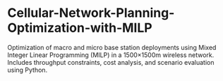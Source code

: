 # Cellular-Network-Planning-Optimization-with-MILP
Optimization of macro and micro base station deployments using Mixed Integer Linear Programming (MILP) in a 1500×1500m wireless network. Includes throughput constraints, cost analysis, and scenario evaluation using Python.
